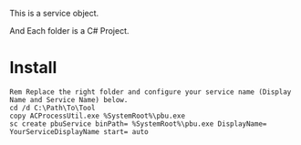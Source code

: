 This is a service object.

And Each folder is a C# Project.

Install
=============
```Batchfile
Rem Replace the right folder and configure your service name (Display Name and Service Name) below.
cd /d C:\Path\To\Tool
copy ACProcessUtil.exe %SystemRoot%\pbu.exe
sc create pbuService binPath= %SystemRoot%\pbu.exe DisplayName= YourServiceDisplayName start= auto
```
